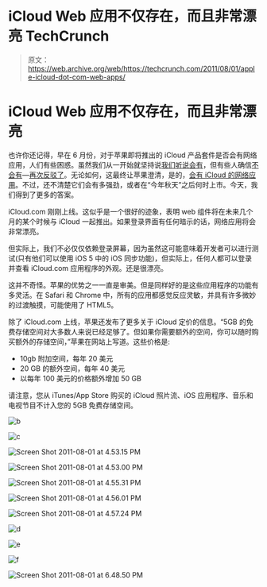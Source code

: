 # iCloud Web 应用不仅存在，而且非常漂亮 TechCrunch

> 原文：<https://web.archive.org/web/https://techcrunch.com/2011/08/01/apple-icloud-dot-com-web-apps/>

# iCloud Web 应用不仅存在，而且非常漂亮

也许你还记得，早在 6 月份，对于苹果即将推出的 iCloud 产品套件是否会有网络应用，人们有些困惑。虽然我们从一开始就坚持说[我们听说会有](https://web.archive.org/web/20230215134419/https://techcrunch.com/2011/06/08/apple-icloud-google-cloud/)，但有些人确信[不会有](https://web.archive.org/web/20230215134419/http://thisismynext.com/2011/06/13/icloud-apple-strategy-flaw/)—[再次反驳了](https://web.archive.org/web/20230215134419/https://techcrunch.com/2011/06/14/apple-hates-the-internet-except-not/)。无论如何，这最终让苹果澄清，是的，[会有 iCloud 的网络应用](https://web.archive.org/web/20230215134419/https://techcrunch.com/2011/06/24/icloud-on-the-web/)。不过，还不清楚它们会有多强劲，或者在“今年秋天”之后何时上市。今天，我们得到了更多的答案。

iCloud.com 刚刚上线。这似乎是一个很好的迹象，表明 web 组件将在未来几个月的某个时候与 iCloud 一起推出。如果登录界面有任何暗示的话，网络应用将会非常漂亮。

但实际上，我们不必仅仅依赖登录屏幕，因为虽然这可能意味着开发者可以进行测试(只有他们可以使用 iOS 5 中的 iOS 同步功能)，但实际上，任何人都可以登录并查看 iCloud.com 应用程序的外观。还是很漂亮。

这并不奇怪。苹果的优势之一一直是审美。但是同样好的是这些应用程序的功能有多灵活。在 Safari 和 Chrome 中，所有的应用都感觉反应灵敏，并具有许多微妙的过渡触摸，可能使用了 HTML5。

除了 iCloud.com 上线，苹果还发布了更多关于 iCloud 定价的信息。“5GB 的免费存储空间对大多数人来说已经足够了。但如果你需要额外的空间，你可以随时购买额外的存储空间，”苹果在网站上写道。这些价格是:

*   10gb 附加空间，每年 20 美元
*   20 GB 的额外空间，每年 40 美元
*   以每年 100 美元的价格额外增加 50 GB

请注意，您从 iTunes/App Store 购买的 iCloud 照片流、iOS 应用程序、音乐和电视节目不计入您的 5GB 免费存储空间。

![](img/01bac740540d677c762edf94f62341ed.png "b")

![](img/7da556a7f0d4e99cf465e70b19517d19.png "c")

![](img/1a48be9ed827c7439611f49fa0908479.png "Screen Shot 2011-08-01 at 4.53.15 PM")

![](img/88fd4c4c94afa84cc852bbf8835ae059.png "Screen Shot 2011-08-01 at 4.53.00 PM")

![](img/274b0381bed7c7d0c76fe70719433cef.png "Screen Shot 2011-08-01 at 4.55.31 PM")

![](img/bcd4e600dc643a629be2591f6229ed90.png "Screen Shot 2011-08-01 at 4.56.01 PM")

![](img/57185c4fea414fb3e7d9ffc789203a22.png "Screen Shot 2011-08-01 at 4.57.24 PM")

![](img/f80a75801e6e9f8aecde0a4048e78220.png "d")

![](img/030c15b2347bfa14b3b7f9e8ad49b543.png "e")

![](img/22f9f646a0d4a47c7048691461b7c40d.png "f")

![](img/830b3f3228d19fb7fb44053b0e69001f.png "Screen Shot 2011-08-01 at 6.48.50 PM")